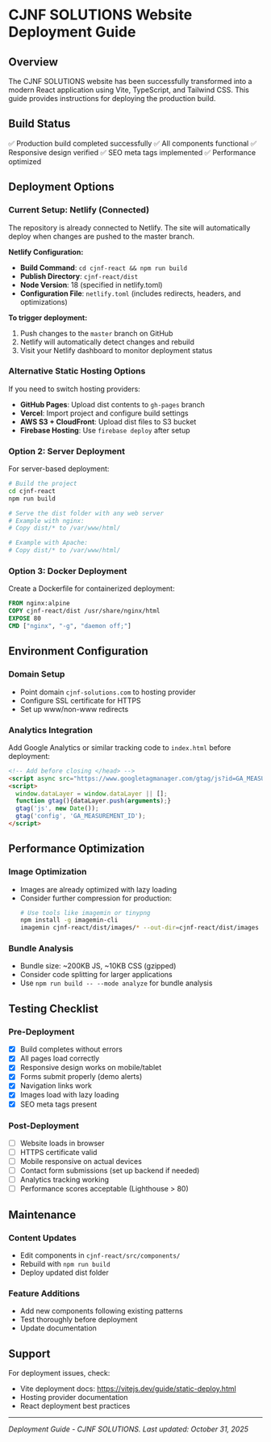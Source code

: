 # CJNF SOLUTIONS Website Deployment Guide

## Overview
The CJNF SOLUTIONS website has been successfully transformed into a modern React application using Vite, TypeScript, and Tailwind CSS. This guide provides instructions for deploying the production build.

## Build Status
✅ Production build completed successfully
✅ All components functional
✅ Responsive design verified
✅ SEO meta tags implemented
✅ Performance optimized

## Deployment Options

### Current Setup: Netlify (Connected)
The repository is already connected to Netlify. The site will automatically deploy when changes are pushed to the master branch.

**Netlify Configuration:**
- **Build Command**: `cd cjnf-react && npm run build`
- **Publish Directory**: `cjnf-react/dist`
- **Node Version**: 18 (specified in netlify.toml)
- **Configuration File**: `netlify.toml` (includes redirects, headers, and optimizations)

**To trigger deployment:**
1. Push changes to the `master` branch on GitHub
2. Netlify will automatically detect changes and rebuild
3. Visit your Netlify dashboard to monitor deployment status

### Alternative Static Hosting Options
If you need to switch hosting providers:

- **GitHub Pages**: Upload dist contents to `gh-pages` branch
- **Vercel**: Import project and configure build settings
- **AWS S3 + CloudFront**: Upload dist files to S3 bucket
- **Firebase Hosting**: Use `firebase deploy` after setup

### Option 2: Server Deployment
For server-based deployment:

```bash
# Build the project
cd cjnf-react
npm run build

# Serve the dist folder with any web server
# Example with nginx:
# Copy dist/* to /var/www/html/

# Example with Apache:
# Copy dist/* to /var/www/html/
```

### Option 3: Docker Deployment
Create a Dockerfile for containerized deployment:

```dockerfile
FROM nginx:alpine
COPY cjnf-react/dist /usr/share/nginx/html
EXPOSE 80
CMD ["nginx", "-g", "daemon off;"]
```

## Environment Configuration

### Domain Setup
- Point domain `cjnf-solutions.com` to hosting provider
- Configure SSL certificate for HTTPS
- Set up www/non-www redirects

### Analytics Integration
Add Google Analytics or similar tracking code to `index.html` before deployment:

```html
<!-- Add before closing </head> -->
<script async src="https://www.googletagmanager.com/gtag/js?id=GA_MEASUREMENT_ID"></script>
<script>
  window.dataLayer = window.dataLayer || [];
  function gtag(){dataLayer.push(arguments);}
  gtag('js', new Date());
  gtag('config', 'GA_MEASUREMENT_ID');
</script>
```

## Performance Optimization

### Image Optimization
- Images are already optimized with lazy loading
- Consider further compression for production:
  ```bash
  # Use tools like imagemin or tinypng
  npm install -g imagemin-cli
  imagemin cjnf-react/dist/images/* --out-dir=cjnf-react/dist/images --plugin=mozjpeg --plugin=pngquant
  ```

### Bundle Analysis
- Bundle size: ~200KB JS, ~10KB CSS (gzipped)
- Consider code splitting for larger applications
- Use `npm run build -- --mode analyze` for bundle analysis

## Testing Checklist

### Pre-Deployment
- [x] Build completes without errors
- [x] All pages load correctly
- [x] Responsive design works on mobile/tablet
- [x] Forms submit properly (demo alerts)
- [x] Navigation links work
- [x] Images load with lazy loading
- [x] SEO meta tags present

### Post-Deployment
- [ ] Website loads in browser
- [ ] HTTPS certificate valid
- [ ] Mobile responsive on actual devices
- [ ] Contact form submissions (set up backend if needed)
- [ ] Analytics tracking working
- [ ] Performance scores acceptable (Lighthouse > 80)

## Maintenance

### Content Updates
- Edit components in `cjnf-react/src/components/`
- Rebuild with `npm run build`
- Deploy updated dist folder

### Feature Additions
- Add new components following existing patterns
- Test thoroughly before deployment
- Update documentation

## Support
For deployment issues, check:
- Vite deployment docs: https://vitejs.dev/guide/static-deploy.html
- Hosting provider documentation
- React deployment best practices

---

*Deployment Guide - CJNF SOLUTIONS. Last updated: October 31, 2025*
